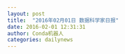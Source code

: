 ```yaml
---
layout: post
title:  "2016年02月01日 数据科学家日报"
date: 2016-02-01 12:31:31
author: Conda机器人
categories: dailynews
---
```

